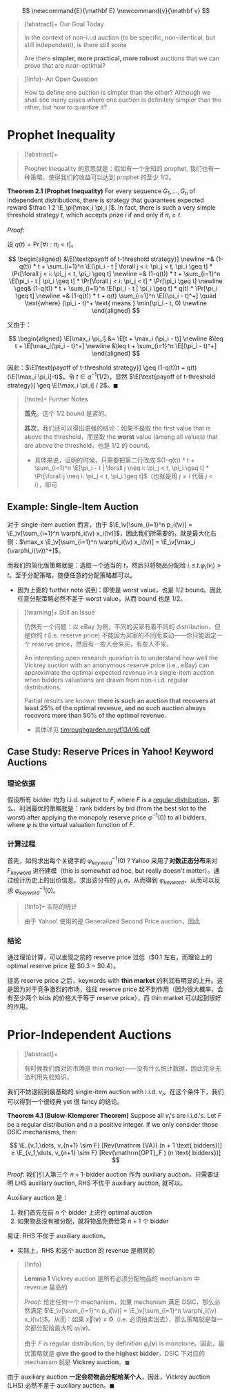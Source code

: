 $$
\newcommand{E}{\mathbf E}
\newcommand{v}{\mathbf v}
$$

> [!abstract]+ Our Goal Today
> 
> In the context of non-i.i.d auction (to be specific, non-identical, but still independent), is there still some
> 
> Are there **simpler, more practical, more robust** auctions that we can prove that are *near*-optimal?

> [!info]- An Open Question
> 
> How to define one auction is simpler than the other? Although we shall see many cases where one auction is definitely simpler than the other, but how to quantize it?

# Prophet Inequality

> [!abstract]+
> 
> Prophet Inequality 的意思就是：假如有一个全知的 prophet, 我们也有一种策略，使得我们的收益可以达到 prophet 的至少 1/2。

**Theorem 2.1 (Prophet Inequality)** For every sequence $G_1, \dots, G_n$ of independent distributions, there is strategy that guarantees expected reward $\frac 1 2 \E_\pi[\max_i \pi_i ]$. In fact, there is such a very simple threshold strategy $t$, which accepts prize $i$ if and only if $\pi_i \geq t$.

*Proof*: 

设 $q(t) = \Pr[\forall i: \pi_i < t]$。 

$$
\begin{aligned}
&\E[\text{payoff of t-threshold strategy}] \newline
=& (1-q(t)) * t + \sum_{i=1}^n \E[\pi_i - t | \forall j < i: \pi_j < t, \pi_i \geq t] * \Pr[\forall j < i: \pi_j < t, \pi_i \geq t] \newline
=& (1-q(t)) * t + \sum_{i=1}^n \E[\pi_i - t | \pi_i \geq t] * \Pr[\forall j < i: \pi_j < t] * \Pr[\pi_i \geq t] \newline
\geq& (1-q(t)) * t + \sum_{i=1}^n \E[\pi_i - t | \pi_i \geq t] * q(t) * \Pr[\pi_i \geq t] \newline
=& (1-q(t)) * t + q(t) \sum_{i=1}^n \E[(\pi_i - t)^+] \quad \text{where} (\pi_i - t)^+ \text{ means } \min(\pi_i - t, 0) \newline
\end{aligned}
$$

又由于：

$$
\begin{aligned}
\E[\max_i \pi_i] &= \E[t + \max_i (\pi_i - t)] \newline
&\leq t + \E[\max_i(\pi_i - t)^+] \newline
&\leq t + \sum_{i=1}^n \E[(\pi_i - t)^+]
\end{aligned}
$$

因此：$\E[\text{payoff of t-threshold strategy}] \geq (1-q(t))t + q(t)(\E[\max_i \pi_i]-t)$。令 $t\in q^{-1}(1/2)$，显然 $\E[\text{payoff of t-threshold strategy}]  \geq \E[\max_i \pi_i] / 2$。$\blacksquare$

> [!note]+ Further Notes
> 
> **首先**，这个 1/2 bound 是紧的。
> 
> **其次**，我们还可以得出更强的结论：如果不是取 the first value that is above the threshold，而是取 the **worst** value (among all values) that are above the threshold，也是 1/2 的 bound。
> 
> - 具体来说，证明的时候，只需要把第二行改成 $(1-q(t)) * t + \sum_{i=1}^n \E[\pi_i - t | \forall j \neq i: \pi_j < t, \pi_i \geq t] * \Pr[\forall j \neq i: \pi_j < t, \pi_i \geq t]$（也就是用 $j \neq i$ 代替 $j < i$），即可

## Example: Single-Item Auction

对于 single-item auction 而言，由于 $\E_\v[\sum_{i=1}^n p_i(\v)] = \E_\v[\sum_{i=1}^n \varphi_i(\v) x_i(\v)]$，因此我们所需要的，就是最大化右侧：$\max_x \E_\v[\sum_{i=1}^n \varphi_i(\v) x_i(\v)] = \E_\v[\max_i (\varphi_i(\v))^+]$。

而我们的简化版策略就是：选取一个适当的 $t$，然后只将物品分配给 $i, s.t. \varphi_i(v_i) > t$。至于分配策略，随便任意的分配策略都可以。

- 因为上面的 further note 说到：即使是 worst value，也是 1/2 bound。因此任意分配策略必然不差于 worst value，从而 bound 也是 1/2。

> [!warning]+ Still an Issue
> 
> 仍然有一个问题：以 eBay 为例，不同的买家有着不同的 distribution，但是你的 $t$ (i.e. reserve price) 不能因为买家的不同而变动——你只能固定一个 reserve price，然后有一些人会来买，有些人不来。
> 
> An interesting open research question is to understand how well the Vickrey auction with an anonymous reserve price (i.e., eBay) can approximate the optimal expected revenue in a single-item auction when bidders valuations are drawn from non-i.i.d. regular distributions. 
> 
> Partial results are known: **there is such an auction that recovers at least 25% of the optimal revenue, and no such auction always recovers more than 50% of the optimal revenue.**
> 
> - 具体详见 [timroughgarden.org/f13/l/l6.pdf](https://timroughgarden.org/f13/l/l6.pdf)

## Case Study: Reserve Prices in Yahoo! Keyword Auctions

### 理论依据

假设所有 bidder 均为 i.i.d. subject to $F$, where $F$ is a [regular distribution](https://en.wikipedia.org/wiki/Regular_distribution_(economics))，那么，利润最优的策略就是：rank bidders by bid (from the best slot to the worst) after applying the monopoly reserve price $\varphi^{-1}(0)$ to all bidders, where $\varphi$ is the virtual valuation function of $F$.

### 计算过程

首先，如何求出每个关键字的 $\varphi_{keyword}^{-1}(0)$？Yahoo 采用了**对数正态分布**来对 $F_{keyword}$ 进行建模（this is somewhat ad hoc, but really doesn't matter）。通过统计历史上的出价信息，求出该分布的 $\mu, \sigma$。从而得到 $\varphi_{keyword}$，从而可以反求 $\varphi_{keyword}^{-1}(0)$。

> [!info]+ 实际的统计
> 
> 由于 Yahoo! 使用的是 Generalized Second Price auction，因此
### 结论

通过理论计算，可以发现之前的 reserve price 过低（$0.1 左右，而理论上的 optimal reserve price 是 $0.3 \~ $0.4）。

提高 reserve price 之后，keywords with **thin market** 的利润有明显的上升。这是因为对于竞争激烈的市场，往往 reserve price 起不到作用（因为很大概率，会有至少两个 bids 的价格大于等于 reserve price），而 thin market 可以起到很好的作用。

# Prior-Independent Auctions

> [!abstract]+
> 
> 有时候我们面对的市场是 thin market——没有什么统计数据，因此完全无法利用先验知识。

我们不妨退回到最基础的 single-item auction with i.i.d. $v_i$。在这个条件下，我们可以得到一个很经典 yet 很 fancy 的结论。

**Theorem 4.1 (Bulow-Klemperer Theorem)** Suppose all $v_i$'s are i.i.d.'s. Let $F$ be a regular distribution and $n$ a positive integer. If we only consider those DSIC mechanisms, then:

$$
\E_{v_1,\dots, v_{n+1} \sim F} [Rev(\mathrm {VA}) (n + 1 \text{ bidders})] ≥ \E_{v_1,\dots, v_{n+1} \sim F}  [Rev(\mathrm{OPT}_F ) (n \text{ bidders})]
$$

*Proof*: 我们引入第三个 $n+1$-bidder auction 作为 auxiliary auction。只需要证明 LHS auxiliary auction, RHS 不优于 auxiliary auction, 就可以。

Auxiliary auction 是：

1. 我们首先在前 $n$ 个 bidder 上进行 optimal auction
2. 如果物品没有被分配，就将物品免费给第 $n+1$ 个 bidder

易证: RHS 不优于 auxiliary auction。

- 实际上，RHS 和这个 auction 的 revenue 是相同的

> [!info]
> 
> **Lemma 1** Vickrey auction 是所有必须分配物品的 mechanism 中 revenue 最高的
> 
> *Proof*: 给定任何一个 mechanism，如果 mechanism 满足 DSIC，那么必然满足 $\E_\v[\sum_{i=1}^n p_i(\v)] = \E_\v[\sum_{i=1}^n \varphi_i(\v) x_i(\v)]$。从而：如果 $\vec x(\mathbf v) \neq \mathbf 0$（i.e. 必须拍卖出去），那么策略就是每一次都分配给最大的 $\varphi_i(\mathbf v)$。
> 
> 由于 $F$ is regular distribution, by definition $\varphi_i(\mathbf v)$ is monotone。因此，最优策略就是 **give the good to the highest bidder**，DSIC 下对应的 mechanism 就是 **Vickrey auction**。$\blacksquare$


由于 auxiliary auction **一定会将物品分配给某个人**，因此，Vickrey auction (LHS) 必然不差于 auxiliary auction。$\blacksquare$
